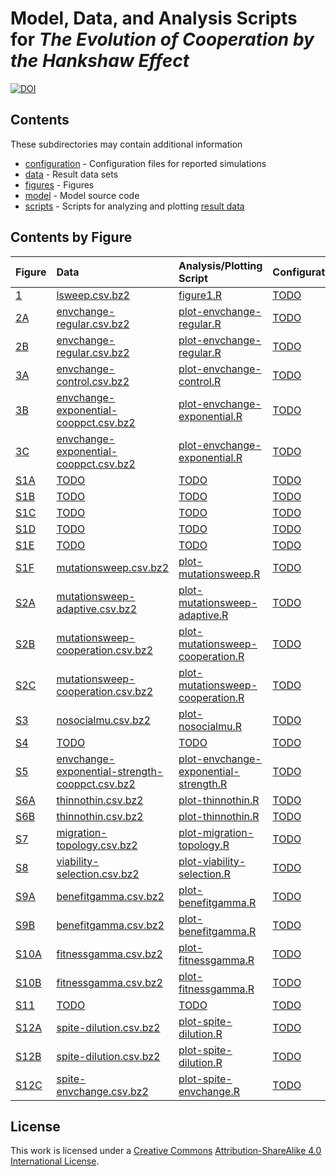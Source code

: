 # Model, Data, and Analysis Scripts for *The Evolution of Cooperation by the Hankshaw Effect*

[![DOI](https://zenodo.org/badge/doi/10.5281/zenodo.17423.svg)](http://dx.doi.org/10.5281/zenodo.17423)


## Contents

These subdirectories may contain additional information

* [configuration](configuration) - Configuration files for reported simulations
* [data](data) - Result data sets
* [figures](figures) - Figures
* [model](model) - Model source code
* [scripts](scripts) - Scripts for analyzing and plotting [result data](data)


## Contents by Figure

| Figure  | Data  | Analysis/Plotting Script  | Configuration  |
|:--------|:------|:--------------------------|:---------------|
| [1](figures/Figure1.png) | [lsweep.csv.bz2](data/lsweep.csv.bz2) | [figure1.R](scripts/figure1.R) | [TODO](configuration/TODO) |
| [2A](figures/envchange-regular-rep.png) | [envchange-regular.csv.bz2](data/envchange-regular.csv.bz2) | [plot-envchange-regular.R](scripts/plot-envchange-regular.R) | [TODO](configuration/TODO) |
| [2B](figures/envchange-regular-all.png) | [envchange-regular.csv.bz2](data/envchange-regular.csv.bz2) | [plot-envchange-regular.R](scripts/plot-envchange-regular.R) | [TODO](configuration/TODO) |
| [3A](figures/envchange-control.png) | [envchange-control.csv.bz2](data/envchange-control.csv.bz2) | [plot-envchange-control.R](scripts/plot-envchange-control.R) | [TODO](configuration/TODO) |
| [3B](figures/envchange-exponential-sample.png) | [envchange-exponential-cooppct.csv.bz2](data/envchange-exponential-cooppct.csv.bz2) | [plot-envchange-exponential.R](scripts/plot-envchange-exponential.R) | [TODO](configuration/TODO) |
| [3C](figures/envchange-exponential-all.png) | [envchange-exponential-cooppct.csv.bz2](data/envchange-exponential-cooppct.csv.bz2) | [plot-envchange-exponential.R](scripts/plot-envchange-exponential.R) | [TODO](configuration/TODO) |
| [S1A](figures/TODO) | [TODO](data/TODO) | [TODO](scripts/TODO) | [TODO](configuration/TODO) |
| [S1B](figures/TODO) | [TODO](data/TODO) | [TODO](scripts/TODO) | [TODO](configuration/TODO) |
| [S1C](figures/TODO) | [TODO](data/TODO) | [TODO](scripts/TODO) | [TODO](configuration/TODO) |
| [S1D](figures/TODO) | [TODO](data/TODO) | [TODO](scripts/TODO) | [TODO](configuration/TODO) |
| [S1E](figures/TODO) | [TODO](data/TODO) | [TODO](scripts/TODO) | [TODO](configuration/TODO) |
| [S1F](figures/mutationsweep-integral.png) | [mutationsweep.csv.bz2](data/mutationsweep.csv.bz2) | [plot-mutationsweep.R](scripts/plot-mutationsweep.R) | [TODO](configuration/TODO) |
| [S2A](figures/mutationsweep-adaptive.png) | [mutationsweep-adaptive.csv.bz2](data/mutationsweep-adaptive.csv.bz2) | [plot-mutationsweep-adaptive.R](scripts/plot-mutationsweep-adaptive.R) | [TODO](configuration/TODO) |
| [S2B](figures/mutationsweep-cooperation.png) | [mutationsweep-cooperation.csv.bz2](data/mutationsweep-cooperation.csv.bz2) | [plot-mutationsweep-cooperation.R](scripts/plot-mutationsweep-cooperation.R) | [TODO](configuration/TODO) |
| [S2C](figures/mutationsweep-cooperation-mumax.png) | [mutationsweep-cooperation.csv.bz2](data/mutationsweep-cooperation.csv.bz2) | [plot-mutationsweep-cooperation.R](scripts/plot-mutationsweep-cooperation.R) | [TODO](configuration/TODO) |
| [S3](figures/nosocialmu.png) | [nosocialmu.csv.bz2](data/nosocialmu.csv.bz2) | [plot-nosocialmu.R](scripts/plot-nosocialmu.R) | [TODO](configuration/TODO) |
| [S4](figures/TODO) | [TODO](data/TODO) | [TODO](scripts/TODO) | [TODO](configuration/TODO) |
| [S5](figures/envchange-exponential-strength-integral.png) | [envchange-exponential-strength-cooppct.csv.bz2](data/envchange-exponential-strength-cooppct.csv.bz2) | [plot-envchange-exponential-strength.R](scripts/plot-envchange-exponential-strength.R) | [TODO](configuration/TODO) |
| [S6A](figures/thinnothin.png) | [thinnothin.csv.bz2](data/thinnothin.csv.bz2) | [plot-thinnothin.R](scripts/plot-thinnothin.R) | [TODO](configuration/TODO) |
| [S6B](figures/thinnothin-integral.png) | [thinnothin.csv.bz2](data/thinnothin.csv.bz2) | [plot-thinnothin.R](scripts/plot-thinnothin.R) | [TODO](configuration/TODO) |
| [S7](figures/migration-topology.png) | [migration-topology.csv.bz2](data/migration-topology.csv.bz2) | [plot-migration-topology.R](scripts/plot-migration-topology.R) | [TODO](configuration/TODO) |
| [S8](figures/viability-selection.png) | [viability-selection.csv.bz2](data/viability-selection.csv.bz2) | [plot-viability-selection.R](scripts/plot-viability-selection.R) | [TODO](configuration/TODO) |
| [S9A](figures/benefitgamma-gamma.png) | [benefitgamma.csv.bz2](data/benefitgamma.csv.bz2) | [plot-benefitgamma.R](scripts/plot-benefitgamma.R) | [TODO](configuration/TODO) |
| [S9B](figures/benefitgamma-gamma.png) | [benefitgamma.csv.bz2](data/benefitgamma.csv.bz2) | [plot-benefitgamma.R](scripts/plot-benefitgamma.R) | [TODO](configuration/TODO) |
| [S10A](figures/fitnessgamma-integral.png) | [fitnessgamma.csv.bz2](data/fitnessgamma.csv.bz2) | [plot-fitnessgamma.R](scripts/plot-fitnessgamma.R) | [TODO](configuration/TODO) |
| [S10B](figures/fitnessgamma-integral.png) | [fitnessgamma.csv.bz2](data/fitnessgamma.csv.bz2) | [plot-fitnessgamma.R](scripts/plot-fitnessgamma.R) | [TODO](configuration/TODO) |
| [S11](figures/TODO) | [TODO](data/TODO) | [TODO](scripts/TODO) | [TODO](configuration/TODO) |
| [S12A](figures/spite-avg-proportion.png) | [spite-dilution.csv.bz2](data/spite-dilution.csv.bz2) | [plot-spite-dilution.R](scripts/plot-spite-dilution.R) | [TODO](configuration/TODO) |
| [S12B](figures/spite-dilution.png) | [spite-dilution.csv.bz2](data/spite-dilution.csv.bz2) | [plot-spite-dilution.R](scripts/plot-spite-dilution.R) | [TODO](configuration/TODO) |
| [S12C](figures/spite-envchange-sample.png) | [spite-envchange.csv.bz2](data/spite-envchange.csv.bz2) | [plot-spite-envchange.R](scripts/plot-spite-envchange.R) | [TODO](configuration/TODO) |



## License

This work is licensed under a [Creative Commons](http://creativecommons.org) [Attribution-ShareAlike 4.0 International License](http://creativecommons.org/licenses/by-sa/4.0/).

